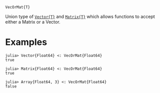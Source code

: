 ```
VecOrMat{T}
```

Union type of [`Vector{T}`](@ref) and [`Matrix{T}`](@ref) which allows functions to accept either a Matrix or a Vector.

# Examples

```jldoctest
julia> Vector{Float64} <: VecOrMat{Float64}
true

julia> Matrix{Float64} <: VecOrMat{Float64}
true

julia> Array{Float64, 3} <: VecOrMat{Float64}
false
```
